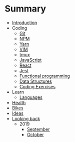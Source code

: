 # Summary

- [Introduction](README.md)
- Coding
  - [Git](coding/git/git.md)
  - [NPM](coding/npm/npm.md)
  - [Yarn](coding/yarn/yarn.md)
  - [VIM](coding/vim/vim.md)
  - [tmux](coding/tmux/tmux.md)
  - [JavaScript](coding/js/javascript.md)
  - [React](coding/react/react.md)
  - [Jest](coding/jest/jest.md)
  - [Functional programming](coding/fp/fp.md)
  - [Data Structures](coding/ds/ds.md)
  - [Coding Exercises](coding/exercises/exercises.md)
- Learn
  - [Languages](learn/languages/languages.md)
- [Health](health/health.md)
- [Bikes](bikes/bikes.md)
- [Ideas](ideas/ideas.md)
- [Looking back](looking-back/looking-back.md)
  - 2019
    - [September](looking-back/2019/2019-september.md)
    - [October](looking-back/2019/2019-october.md)
